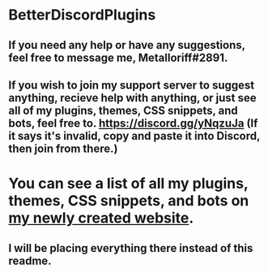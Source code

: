 # BetterDiscordPlugins


## If you need any help or have any suggestions, feel free to message me, Metalloriff#2891.

## If you wish to join my support server to suggest anything, recieve help with anything, or just see all of my plugins, themes, CSS snippets, and bots, feel free to. https://discord.gg/yNqzuJa (If it says it's invalid, copy and paste it into Discord, then join from there.)

# You can see a list of all my plugins, themes, CSS snippets, and bots on [my newly created website](https://metalloriff.github.io/toms-discord-stuff/).
## I will be placing everything there instead of this readme.
